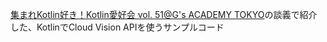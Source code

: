 [集まれKotlin好き！Kotlin愛好会 vol. 51@G's ACADEMY TOKYO](https://love-kotlin.connpass.com/event/313351/)の談義で紹介した、KotlinでCloud Vision APIを使うサンプルコード
